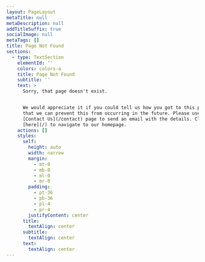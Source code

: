 ```yaml
---
layout: PageLayout
metaTitle: null
metaDescription: null
addTitleSuffix: true
socialImage: null
metaTags: []
title: Page Not Found
sections:
  - type: TextSection
    elementId: ''
    colors: colors-a
    title: Page Not Found
    subtitle: ''
    text: >
      Sorry, that page doesn't exist.


      We would appreciate it if you could tell us how you got to this page, so
      that we can prevent this from occurring in the future. Please use our
      [Contact Us](/contact) page to send an email with the details. Click
      [here](/) to navigate to our homepage.
    actions: []
    styles:
      self:
        height: auto
        width: narrow
        margin:
          - mt-0
          - mb-0
          - ml-0
          - mr-0
        padding:
          - pt-36
          - pb-36
          - pl-4
          - pr-4
        justifyContent: center
      title:
        textAlign: center
      subtitle:
        textAlign: center
      text:
        textAlign: center
---
```

